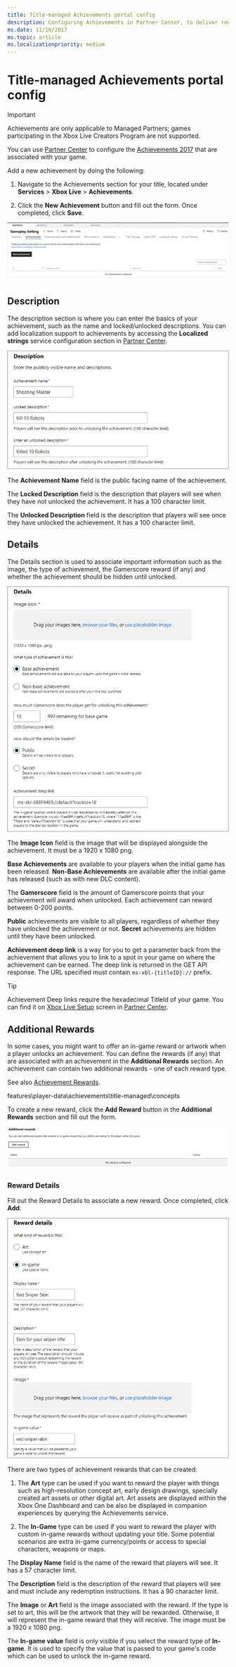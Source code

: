 ```yaml
---
title: Title-managed Achievements portal config
description: Configuring Achievements in Partner Center, to deliver rewards.
ms.date: 11/10/2017
ms.topic: article
ms.localizationpriority: medium
---
```


# Title-managed Achievements portal config

> [!IMPORTANT]
> Achievements are only applicable to Managed Partners; games participating in the Xbox Live Creators Program are not supported.

You can use [Partner Center](https://partner.microsoft.com/dashboard) to configure the [Achievements 2017](../../live-achievements-eb-vs-tm.md) that are associated with your game.

Add a new achievement by doing the following:

1. Navigate to the Achievements section for your title, located under **Services** > **Xbox Live** > **Achievements**.

2. Click the **New Achievement** button and fill out the form.  Once completed, click **Save**.

![Screenshot to create a new achievement in Partner Center](../../../../../images/dev-center/achievement-table.png)


## Description

The description section is where you can enter the basics of your achievement, such as the name and locked/unlocked descriptions.
You can add localization support to achievements by accessing the **Localized strings** service configuration section in [Partner Center](https://partner.microsoft.com/dashboard).

![Screenshot of the description fields when configuring a new achievement in Partner Center](../../../../../images/dev-center/achievements-2.png)

The **Achievement Name** field is the public facing name of the achievement.

The **Locked Description** field is the description that players will see when they have not unlocked the achievement.
It has a 100 character limit.

The **Unlocked Description** field is the description that players will see once they have unlocked the achievement.
It has a 100 character limit.


## Details

The Details section is used to associate important information such as the image, the type of achievement, the Gamerscore reward (if any) and whether the achievement should be hidden until unlocked.

![Screenshot of the details fields when configuring a new achievement in Partner Center](../../../../../images/dev-center/achievements-3.png)

The **Image Icon** field is the image that will be displayed alongside the achievement.
It must be a 1920 x 1080 png.

**Base Achievements** are available to your players when the initial game has been released.
**Non-Base Achievements** are available after the initial game has released (such as with new DLC content).

The **Gamerscore** field is the amount of Gamerscore points that your achievement will award when unlocked.
Each achievement can reward between 0-200 points.

**Public** achievements are visible to all players, regardless of whether they have unlocked the achievement or not.
**Secret** achievements are hidden until they have been unlocked.

**Achievement deep link** is a way for you to get a parameter back from the achievement that allows you to link to a spot in your game on where the achievement can be earned.
The deep link is returned in the GET API response.
The URL specified must contain `ms-xbl-{titleID}://` prefix.

> [!TIP]
> Achievement Deep links require the hexadecimal TitleId of your game. You can find it on [Xbox Live Setup](../../../../../xbox-live-setup.md) screen in [Partner Center](https://developer.microsoft.com/dashboard).


## Additional Rewards

In some cases, you might want to offer an in-game reward or artwork when a player unlocks an achievement.
You can define the rewards (if any) that are associated with an achievement in the **Additional Rewards** section.
An achievement can contain two additional rewards - one of each reward type.

See also [Achievement Rewards](../concepts/live-achievement-rewards.md).


features\player-data\achievements\title-managed\concepts

To create a new reward, click the **Add Reward** button in the **Additional Rewards** section and fill out the form.

![Screenshot of adding rewards to an achievement in Partner Center](../../../../../images/dev-center/achievement-reward.png)


### Reward Details

Fill out the Reward Details to associate a new reward. Once completed, click **Add**.

![Screenshot of configuring award details for an achievement in Partner Center](../../../../../images/dev-center/achievements-5.png)

There are two types of achievement rewards that can be created:

1. The **Art** type can be used if you want to reward the player with things such as high-resolution concept art, early design drawings, specially created art assets or other digital art. Art assets are displayed within the Xbox One Dashboard and can be also be displayed in companion experiences by querying the Achievements service.

2. The **In-Game** type can be used if you want to reward the player with custom in-game rewards without updating your title. Some potential scenarios are extra in-game currency/points or access to special characters, weapons or maps.

The **Display Name** field is the name of the reward that players will see.
It has a 57 character limit.

The **Description** field is the description of the reward that players will see and must include any redemption instructions.
It has a 90 character limit.

The **Image** or **Art** field is the image associated with the reward.
If the type is set to art, this will be the artwork that they will be rewarded.
Otherwise, it will represent the in-game reward that they will receive.
The image must be a 1920 x 1080 png.

The **In-game value** field is only visible if you select the reward type of **In-game**.
It is used to specify the value that is passed to your game's code which can be used to unlock the in-game reward.
